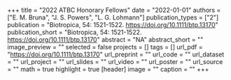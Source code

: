 +++
title = "2022 ATBC Honorary Fellows"
date = "2022-01-01"
authors = ["E. M. Bruna", "J. S. Powers", "L. G. Lohmann"]
publication_types = ["2"]
publication = "Biotropica, 54: 1521-1522. https://doi.org/10.1111/btp.13170"
publication_short = "Biotropica, 54: 1521-1522. https://doi.org/10.1111/btp.13170"
abstract = "NA"
abstract_short = ""
image_preview = ""
selected = false
projects = []
tags = []
url_pdf = "https://doi.org/10.1111/btp.13170"
url_preprint = ""
url_code = ""
url_dataset = ""
url_project = ""
url_slides = ""
url_video = ""
url_poster = ""
url_source = ""
math = true
highlight = true
[header]
image = ""
caption = ""
+++

